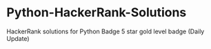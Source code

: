 # Python-HackerRank-Solutions 
HackerRank solutions for Python Badge 5 star gold level badge (Daily Update)

